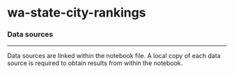 # wa-state-city-rankings
### Data sources
***
Data sources are linked within the notebook file.  A local copy of each data source is required to obtain results from within the notebook.

